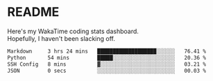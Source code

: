 # README

Here's my WakaTime coding stats dashboard.  
Hopefully, I haven't been slacking off.

<!--START_SECTION:waka-->

```txt
Markdown     3 hrs 24 mins   ███████████████████░░░░░░   76.41 %
Python       54 mins         █████░░░░░░░░░░░░░░░░░░░░   20.36 %
SSH Config   8 mins          ▓░░░░░░░░░░░░░░░░░░░░░░░░   03.21 %
JSON         0 secs          ░░░░░░░░░░░░░░░░░░░░░░░░░   00.03 %
```

<!--END_SECTION:waka-->